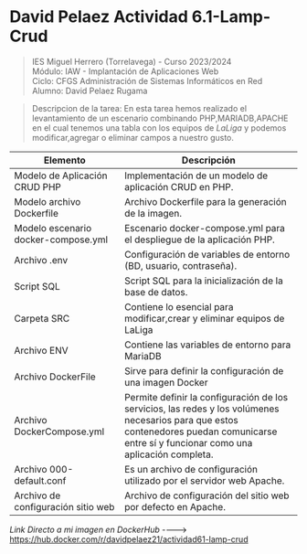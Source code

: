 #  David Pelaez Actividad 6.1-Lamp-Crud

>IES Miguel Herrero (Torrelavega) - Curso 2023/2024  
>Módulo: IAW - Implantación de Aplicaciones Web  
>Ciclo: CFGS Administración de Sistemas Informáticos en Red  
>Alumno: David Pelaez Rugama

>Descripcion de la tarea: En esta tarea hemos realizado el levantamiento de un escenario combinando PHP,MARIADB,APACHE en el cual tenemos una tabla con los equipos de _LaLiga_ y podemos modificar,agregar o eliminar campos a nuestro gusto. 

| Elemento                                  | Descripción                                                               |
|-------------------------------------------|---------------------------------------------------------------------------|
| Modelo de Aplicación CRUD PHP             | Implementación de un modelo de aplicación CRUD en PHP.                    |
| Modelo archivo Dockerfile                 | Archivo Dockerfile para la generación de la imagen.                      |
| Modelo escenario docker-compose.yml      | Escenario docker-compose.yml para el despliegue de la aplicación PHP.     |
| Archivo .env                              | Configuración de variables de entorno (BD, usuario, contraseña).          |
| Script SQL                                | Script SQL para la inicialización de la base de datos.
| Carpeta SRC                               | Contiene lo esencial para modificar,crear y eliminar equipos de LaLiga |
| Archivo ENV                               | Contiene las variables de entorno para MariaDB                           |
| Archivo DockerFile                        | Sirve para definir la configuración de una imagen Docker                 |
| Archivo DockerCompose.yml                 | Permite definir la configuración de los servicios, las redes y los volúmenes necesarios para que estos contenedores puedan comunicarse entre sí y funcionar como una aplicación completa. 
|Archivo 000-default.conf                  | Es un archivo de configuración utilizado por el servidor web Apache.      |
| Archivo de configuración sitio web       | Archivo de configuración del sitio web por defecto en Apache.             |

*Link Directo a mi imagen en DockerHub* ----> https://hub.docker.com/r/davidpelaez21/actividad61-lamp-crud

